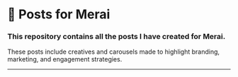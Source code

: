 # 📌 Posts for Merai

### This repository contains all the posts I have created for **Merai**.  
These posts include creatives and carousels made to highlight branding, marketing, and engagement strategies.

--- 
